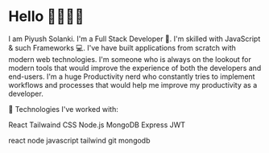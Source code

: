 # Hello 👋🏻👋🏻

I am Piyush Solanki. I'm a Full Stack Developer 🚀. I'm skilled with JavaScript & such Frameworks 💻. I've have built applications from scratch with modern web technologies. I'm someone who is always on the lookout for modern tools that would improve the experience of both the developers and end-users. I'm a huge Productivity nerd who constantly tries to implement workflows and processes that would help me improve my productivity as a developer.


🌟 Technologies I've worked with:

React
Tailwaind CSS
Node.js
MongoDB
Express
JWT

react node javascript tailwind git mongodb 


